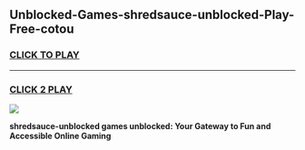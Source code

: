 
## Unblocked-Games-shredsauce-unblocked-Play-Free-cotou
<h3>
<a href="https://premium76.site?title=shredsauce-unblocked&ref=19M">CLICK TO PLAY</a></h3>
<hr>

<h3>
<a href="https://premium76.site?title=shredsauce-unblocked&ref=19M">CLICK 2 PLAY</a>
  
</h3>

<a href="https://premium76.site?title=shredsauce-unblocked&ref=19M"><img src="https://clearcache.store/games.png"></a>


**shredsauce-unblocked games unblocked: Your Gateway to Fun and Accessible Online Gaming**

